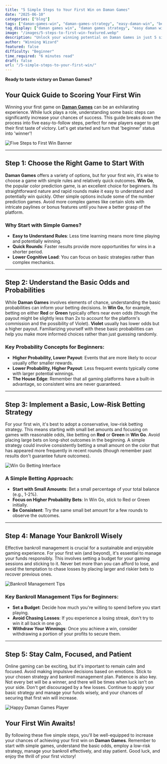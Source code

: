 ```yaml
---
title: "5 Simple Steps to Your First Win on Daman Games"
date: "2025-06-10"
categories: ["blog"]
tags: ["daman-games-win", "daman-games-strategy", "easy-daman-win", "beginner-tips-daman", "win-go-strategy", "daman-games-tips"]
tag_display: ["daman games win", "daman games strategy", "easy daman win", "beginner tips daman", "win go strategy", "daman games tips"]
image: "/images/5-steps-to-first-win-featured.webp"
description: "Unlock your winning potential on Daman Games in just 5 simple steps. Learn how to choose the right game, understand the odds, manage your bankroll, and implement basic strategies for your first victory."
author: "Winning Wizard"
featured: false
difficulty: "Beginner"
time_required: "6 minutes read"
draft: false
url: "/5-simple-steps-to-your-first-win/"
---
```



**Ready to taste victory on Daman Games?**
## Your Quick Guide to Scoring Your First Win


Winning your first game on [**Daman Games**](https://daman-game.world "Daman Games") can be an exhilarating experience. While luck plays a role, understanding some basic steps can significantly increase your chances of success. This guide breaks down the process into five easy-to-follow steps, perfect for new players eager to get their first taste of victory. Let's get started and turn that 'beginner' status into 'winner'!


![Five Steps to First Win Banner](/images/5-steps-to-first-win-featured.webp)


---


## Step 1: Choose the Right Game to Start With


**Daman Games** offers a variety of options, but for your first win, it's wise to choose a game with simple rules and relatively quick outcomes. **Win Go**, the popular color prediction game, is an excellent choice for beginners. Its straightforward nature and rapid rounds make it easy to understand and potentially win quickly. Other simple options include some of the number prediction games. Avoid more complex games like certain slots with intricate paylines or bonus features until you have a better grasp of the platform.


### Why Start with Simple Games?
- **Easy to Understand Rules**: Less time learning means more time playing and potentially winning.
- **Quick Rounds**: Faster results provide more opportunities for wins in a shorter period.
- **Lower Cognitive Load**: You can focus on basic strategies rather than complex mechanics.


---


## Step 2: Understand the Basic Odds and Probabilities


While **Daman Games** involves elements of chance, understanding the basic probabilities can inform your betting decisions. In **Win Go**, for example, betting on either **Red** or **Green** typically offers near even odds (though the payout might be slightly less than 2x to account for the platform's commission and the possibility of Violet). **Violet** usually has lower odds but a higher payout. Familiarizing yourself with these basic probabilities can help you make more informed choices rather than just guessing randomly.


### Key Probability Concepts for Beginners:
- **Higher Probability, Lower Payout**: Events that are more likely to occur usually offer smaller rewards.
- **Lower Probability, Higher Payout**: Less frequent events typically come with larger potential winnings.
- **The House Edge**: Remember that all gaming platforms have a built-in advantage, so consistent wins are never guaranteed.


---


## Step 3: Implement a Basic, Low-Risk Betting Strategy


For your first win, it's best to adopt a conservative, low-risk betting strategy. This means starting with small bet amounts and focusing on games with reasonable odds, like betting on **Red** or **Green** in **Win Go**. Avoid placing large bets on long-shot outcomes in the beginning. A simple strategy could involve consistently betting a small amount on the color that has appeared more frequently in recent rounds (though remember past results don't guarantee future outcomes).


![Win Go Betting Interface](/images/daman-games-wingo-betting.webp)


### A Simple Betting Approach:
- **Start with Small Amounts**: Bet a small percentage of your total balance (e.g., 1-2%).
- **Focus on Higher Probability Bets**: In Win Go, stick to Red or Green initially.
- **Be Consistent**: Try the same small bet amount for a few rounds to observe the outcomes.


---


## Step 4: Manage Your Bankroll Wisely


Effective bankroll management is crucial for a sustainable and enjoyable gaming experience. For your first win (and beyond), it's essential to manage your funds responsibly. This involves setting a budget for your gaming sessions and sticking to it. Never bet more than you can afford to lose, and avoid the temptation to chase losses by placing larger and riskier bets to recover previous ones.


![Bankroll Management Tips](/images/daman-games-bankroll.webp)


### Key Bankroll Management Tips for Beginners:
- **Set a Budget**: Decide how much you're willing to spend before you start playing.
- **Avoid Chasing Losses**: If you experience a losing streak, don't try to win it all back in one go.
- **Withdraw Your Winnings**: Once you achieve a win, consider withdrawing a portion of your profits to secure them.


---


## Step 5: Stay Calm, Focused, and Patient


Online gaming can be exciting, but it's important to remain calm and focused. Avoid making impulsive decisions based on emotions. Stick to your chosen strategy and bankroll management plan. Patience is also key. Not every bet will be a winner, and there will be times when luck isn't on your side. Don't get discouraged by a few losses. Continue to apply your basic strategy and manage your funds wisely, and your chances of securing that first win will increase.


![Happy Daman Games Player](/images/daman-games-happy-win.webp)


## Your First Win Awaits!


By following these five simple steps, you'll be well-equipped to increase your chances of achieving your first win on **Daman Games**. Remember to start with simple games, understand the basic odds, employ a low-risk strategy, manage your bankroll effectively, and stay patient. Good luck, and enjoy the thrill of your first victory!
